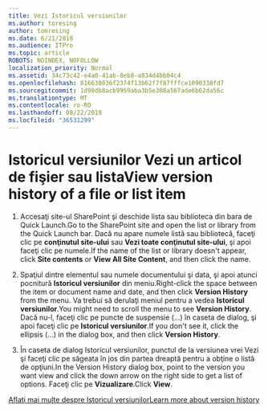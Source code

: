 ```yaml
---
title: Vezi Istoricul versiunilor
ms.author: toresing
author: tomresing
ms.date: 6/21/2018
ms.audience: ITPro
ms.topic: article
ROBOTS: NOINDEX, NOFOLLOW
localization_priority: Normal
ms.assetid: 34c73c42-e4a0-41ab-8eb8-a834d4bb04c4
ms.openlocfilehash: 816638036f2374f13b62f7f87fffce1090338fd7
ms.sourcegitcommit: 1d98db8acb9959aba3b5e308a567ade6b62da56c
ms.translationtype: MT
ms.contentlocale: ro-RO
ms.lasthandoff: 08/22/2019
ms.locfileid: "36531299"
---
```

# <a name="view-version-history-of-a-file-or-list-item"></a><span data-ttu-id="c9869-102">Istoricul versiunilor Vezi un articol de fişier sau lista</span><span class="sxs-lookup"><span data-stu-id="c9869-102">View version history of a file or list item</span></span>

1. <span data-ttu-id="c9869-103">Accesaţi site-ul SharePoint şi deschide lista sau biblioteca din bara de Quick Launch.</span><span class="sxs-lookup"><span data-stu-id="c9869-103">Go to the SharePoint site and open the list or library from the Quick Launch bar.</span></span> <span data-ttu-id="c9869-104">Dacă nu apare numele listă sau bibliotecă, faceţi clic pe **conţinutul site-ului** sau **Vezi toate conţinutul site-ului**, şi apoi faceţi clic pe numele.</span><span class="sxs-lookup"><span data-stu-id="c9869-104">If the name of the list or library doesn't appear, click **Site contents** or **View All Site Content**, and then click the name.</span></span>
    
2. <span data-ttu-id="c9869-105">Spaţiul dintre elementul sau numele documentului şi data, şi apoi atunci pocnitură **Istoricul versiunilor** din meniu.</span><span class="sxs-lookup"><span data-stu-id="c9869-105">Right-click the space between the item or document name and date, and then click **Version History** from the menu.</span></span> <span data-ttu-id="c9869-106">Va trebui să derulaţi meniul pentru a vedea **Istoricul versiunilor**.</span><span class="sxs-lookup"><span data-stu-id="c9869-106">You might need to scroll the menu to see **Version History**.</span></span> <span data-ttu-id="c9869-107">Dacă nu-l, faceţi clic pe puncte de suspensie (...) în caseta de dialog, şi apoi faceţi clic pe **Istoricul versiunilor**.</span><span class="sxs-lookup"><span data-stu-id="c9869-107">If you don't see it, click the ellipsis (...) in the dialog box, and then click **Version History**.</span></span>
    
3. <span data-ttu-id="c9869-108">În caseta de dialog Istoricul versiunilor, punctul de la versiunea vrei Vezi şi faceţi clic pe săgeata în jos din partea dreaptă pentru a obţine o listă de opţiuni.</span><span class="sxs-lookup"><span data-stu-id="c9869-108">In the Version History dialog box, point to the version you want view and click the down arrow on the right side to get a list of options.</span></span> <span data-ttu-id="c9869-109">Faceţi clic pe **Vizualizare**.</span><span class="sxs-lookup"><span data-stu-id="c9869-109">Click **View**.</span></span>
    
[<span data-ttu-id="c9869-110">Aflaţi mai multe despre Istoricul versiunilor</span><span class="sxs-lookup"><span data-stu-id="c9869-110">Learn more about version history</span></span>](https://go.microsoft.com/fwlink/?linkid=875709)
  

